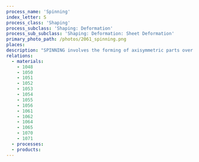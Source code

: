 ```yaml
---
process_name: 'Spinning'
index_letter: S
process_class: 'Shaping'
process_subclass: 'Shaping: Deformation'
process_sub_subclass: 'Shaping: Deformation: Sheet Deformation'
primary_photo_path: /photos/2061_spinning.png
places: 
description: "SPINNING involves the forming of axisymmetric parts over a rotating mandrel by a rigid tool or roller. The process uses a lathe-type machine in which is mounted a forming block against which the metal sheet is pressed as it and the forming block rotate. The sheet gradually takes the shape of the forming block. The tools, made of wood or steel, are very simple and thus cheap, making the process attractive for small production runs. Most spinning is performed at room temperature though, if required, it can be done hot."
relations: 
  - materials: 
    - 1048
    - 1050
    - 1051
    - 1052
    - 1053
    - 1054
    - 1055
    - 1056
    - 1061
    - 1062
    - 1064
    - 1065
    - 1070
    - 1071
  - processes: 
  - products: 
---
```


